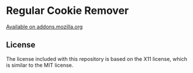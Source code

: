 # Regular Cookie Remover
[Available on addons.mozilla.org][AMO]

## License
The license included with this repository is based on the X11 license, which is similar to the MIT license.

[AMO]: https://addons.mozilla.org/en-US/firefox/addon/regular-cookie-remover/
